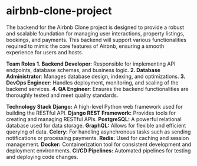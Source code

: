 # airbnb-clone-project
The backend for the Airbnb Clone project is designed to provide a robust and scalable foundation for managing user interactions, property listings, bookings, and payments. This backend will support various functionalities required to mimic the core features of Airbnb, ensuring a smooth experience for users and hosts.

**Team Roles**
**1. Backend Developer**: Responsible for implementing API endpoints, database schemas, and business logic.
**2. Database Administrator**: Manages database design, indexing, and optimizations.
**3. DevOps Engineer**: Handles deployment, monitoring, and scaling of the backend services.
**4. QA Engineer**: Ensures the backend functionalities are thoroughly tested and meet quality standards.

**Technology Stack**
**Django:** A high-level Python web framework used for building the RESTful API.
**Django REST Framework:** Provides tools for creating and managing RESTful APIs.
**PostgreSQL:** A powerful relational database used for data storage.
**GraphQL:** Allows for flexible and efficient querying of data.
**Celery:** For handling asynchronous tasks such as sending notifications or processing payments.
**Redis:** Used for caching and session management.
**Docker:** Containerization tool for consistent development and deployment environments.
**CI/CD Pipelines:** Automated pipelines for testing and deploying code changes.